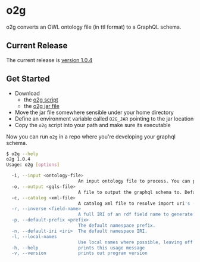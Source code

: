 # o2g

o2g converts an OWL ontology file (in ttl format) to a GraphQL schema.

## Current Release

The current release is [version 1.0.4](https://github.com/nextdude/o2g/releases/tag/release-1.0.4)

## Get Started

  - Download
    - the [o2g script](https://github.com/nextdude/o2g/releases/download/release-1.0.4/o2g)
    - the [o2g jar file](https://github.com/nextdude/o2g/releases/download/release-1.0.4/o2g-assembly-1.0.4.jar)
  - Move the jar file somewhere sensible under your home directory
  - Define an environment variable called `O2G_JAR` pointing to the jar location
  - Copy the `o2g` script into your path and make sure its executable

Now you can run `o2g` in a repo where you're developing your graphql schema.

```bash
$ o2g --help
o2g 1.0.4
Usage: o2g [options]

  -i, --input <ontology-file>
                           An input ontology file to process. You can provide multiple --input options.
  -o, --output <gqls-file>
                           A file to output the graphql schema to. Defaults to standard out.
  -c, --catalog <xml-file>
                           A catalog xml file to resolve import uri's (default: catalog-v001.xml)
  -r, --inverse <field-name>
                           A full IRI of an rdf field name to generate the inverse for. You can provide multiple --inverse options.
  -p, --default-prefix <prefix>
                           The default namespace prefix.
  -n, --default-iri <iri>  The default namespace IRI.
  -l, --local-names 
                           Use local names where possible, leaving off the ugly prefixes
  -h, --help               prints this usage message
  -v, --version            prints out program version

```

